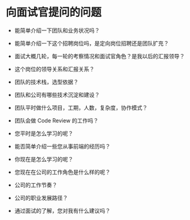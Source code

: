 # 向面试官提问的问题

- 能简单介绍一下团队和业务状况吗？
- 能简单介绍一下这个招聘岗位吗，是定向岗位招聘还是团队扩充？
- 面试大概几轮，每一轮的考察情况和面试官角色？是我以后的汇报领导？
- 这个岗位的领导关系和汇报关系？

- 团队的技术栈，选型依据？
- 团队和公司有哪些技术沉淀和建设？
- 团队平时做什么项目，工期，人数，复杂度，协作模式？
- 团队会做 Code Review 的工作吗？

- 您平时是怎么学习的呢？
- 能否简单介绍一些您从事前端的经历吗？
- 你现在是怎么学习的呢？
- 您现在在公司的工作角色是什么样的呢？


- 公司的工作节奏？
- 公司的职业发展路径？
- 通过面试的了解，您对我有什么建议吗？
